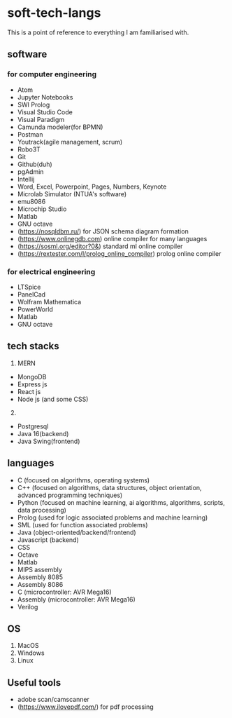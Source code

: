 # soft-tech-langs  
This is a point of reference to everything I am familiarised with.  

## software  
### for computer engineering  
* Atom
* Jupyter Notebooks
* SWI Prolog
* Visual Studio Code
* Visual Paradigm
* Camunda modeler(for BPMN) 
* Postman
* Youtrack(agile management, scrum)
* Robo3T
* Git
* Github(duh)
* pgAdmin
* Intellij
* Word, Excel, Powerpoint, Pages, Numbers, Keynote
* Microlab Simulator (NTUA's software)
* emu8086
* Microchip Studio
* Matlab
* GNU octave 
* (https://nosqldbm.ru/) for JSON schema diagram formation
* (https://www.onlinegdb.com) online compiler for many languages
* (https://sosml.org/editor?0&) standard ml online compiler
* (https://rextester.com/l/prolog_online_compiler) prolog online compiler

### for electrical engineering  
* LTSpice
* PanelCad
* Wolfram Mathematica
* PowerWorld
* Matlab
* GNU octave

## tech stacks  
1. MERN
* MongoDB
* Express js
* React js
* Node js
(and some CSS)
2. 
* Postgresql
* Java 16(backend)
* Java Swing(frontend)

## languages  
* C          (focused on algorithms, operating systems)
* C++        (focused on algorithms, data structures, object orientation, advanced programming techniques)
* Python     (focused on machine learning, ai algorithms, algorithms, scripts, data processing)
* Prolog     (used for logic associated problems and machine learning)
* SML        (used for function associated problems)
* Java       (object-oriented/backend/frontend)
* Javascript (backend)
* CSS
* Octave
* Matlab
* MIPS assembly
* Assembly 8085
* Assembly 8086
* C          (microcontroller: AVR Mega16)
* Assembly   (microcontroller: AVR Mega16)
* Verilog

## OS
1. MacOS
2. Windows
3. Linux

## Useful tools
* adobe scan/camscanner
* (https://www.ilovepdf.com/) for pdf processing

